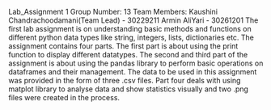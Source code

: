 Lab_Assignment 1
Group Number: 13
Team Members:
Kaushini Chandrachoodamani(Team Lead) - 30229211
Armin AliYari - 30261201
The first lab assignment is on understanding basic methods and functions on different python data types like string, integers, lists, dictionaries etc.
The assignment contains four parts. The first part is about using the print function to display different datatypes. The second and third part of the assignment is about using the pandas library to perform basic operations on dataframes and their management. The data to be used in this assignment was provided in the form of three .csv files. Part four deals with using matplot library to analyse data and show statistics visually and two .png files were created in the process.
